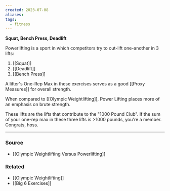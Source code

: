 ```yaml
---
created: 2023-07-08
aliases: 
tags:
  - fitness
---
```

**Squat, Bench Press, Deadlift**

Powerlifting is a sport in which competitors try to out-lift one-another in 3 lifts:

1. [[Squat]] 
2. [[Deadlift]] 
3. [[Bench Press]] 

A lifter's One-Rep Max in these exercises serves as a good [[Proxy Measures]] for overall strength. 

When compared to [[Olympic Weightlifting]], Power Lifting places more of an emphasis on brute strength.

These lifts are the lifts that contribute to the "1000 Pound Club". If the sum of your one-rep max in these three lifts is >1000 pounds, you're a member. Congrats, hoss.

****
### Source
- [[Olympic Weightlifting Versus Powerlifting]]

### Related
- [[Olympic Weightlifting]] 
- [[Big 6 Exercises]]